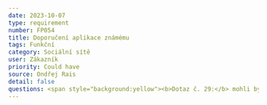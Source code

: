 ```yaml
---
date: 2023-10-07
type: requirement
number: FP054
title: Doporučení aplikace známému
tags: Funkční
category: Sociální sítě
user: Zákazník
priority: Could have
source: Ondřej Rais
detail: false
questions: <span style="background:yellow"><b>Dotaz č. 29:</b> mohli byste poskytnout zákazníkům slevy za doporučení?</span>
---
```


